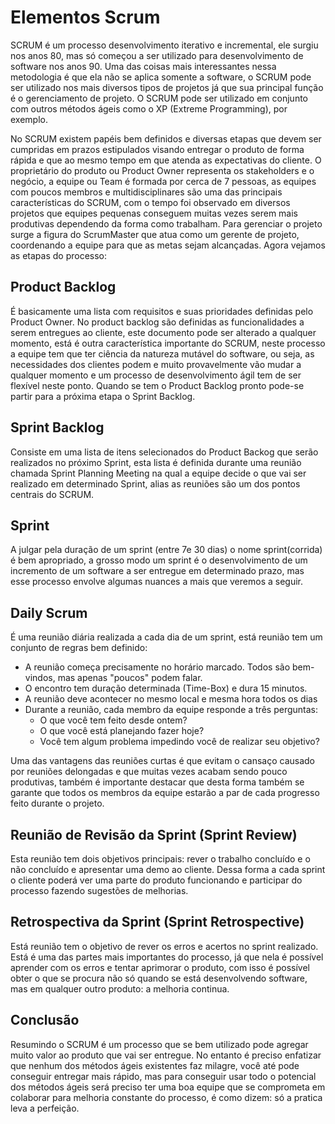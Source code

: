 # Elementos Scrum

SCRUM é um processo desenvolvimento iterativo e incremental, ele surgiu nos anos 80, mas só começou a ser utilizado para desenvolvimento de software nos anos 90. Uma das coisas mais interessantes nessa metodologia é que ela não se aplica somente a software, o SCRUM pode ser utilizado nos mais diversos tipos de projetos já que sua principal função é o gerenciamento de projeto. O SCRUM pode ser utilizado em conjunto com outros métodos ágeis como o XP (Extreme Programming), por exemplo.

No SCRUM existem papéis bem definidos e diversas etapas que devem ser cumpridas em prazos estipulados visando entregar o produto de forma rápida e que ao mesmo tempo em que atenda as expectativas do cliente. O proprietário do produto ou Product Owner representa os stakeholders e o negócio, a equipe ou Team é formada por cerca de 7 pessoas, as equipes com poucos membros e multidisciplinares são uma das principais características do SCRUM, com o tempo foi observado em diversos projetos que equipes pequenas conseguem muitas vezes serem mais produtivas dependendo da forma como trabalham. Para gerenciar o projeto surge a figura do ScrumMaster que atua como um gerente de projeto, coordenando a equipe para que as metas sejam alcançadas. Agora vejamos as etapas do processo:

## Product Backlog

É basicamente uma lista com requisitos e suas prioridades definidas pelo Product Owner. No product backlog são definidas as funcionalidades a serem entregues ao cliente, este documento pode ser alterado a qualquer momento, está é outra característica importante do SCRUM, neste processo a equipe tem que ter ciência da natureza mutável do software, ou seja, as necessidades dos clientes podem e muito provavelmente vão mudar a qualquer momento e um processo de desenvolvimento ágil tem de ser flexível neste ponto. Quando se tem o Product Backlog pronto pode-se partir para a próxima etapa o Sprint Backlog.

## Sprint Backlog
Consiste em uma lista de itens selecionados do Product Backog que serão realizados no próximo Sprint, esta lista é definida durante uma reunião chamada Sprint Planning Meeting na qual a equipe decide o que vai ser realizado em determinado Sprint, alias as reuniões são um dos pontos centrais do SCRUM.

## Sprint
A julgar pela duração de um sprint (entre 7e 30 dias) o nome sprint(corrida) é bem apropriado, a grosso modo um sprint é o desenvolvimento de um incremento de um software a ser entregue em determinado prazo, mas esse processo envolve algumas nuances a mais que veremos a seguir.

## Daily Scrum
É uma reunião diária realizada a cada dia de um sprint, está reunião tem um conjunto de regras bem definido:

- A reunião começa precisamente no horário marcado.
Todos são bem-vindos, mas apenas "poucos" podem falar.
- O encontro tem duração determinada (Time-Box) e dura 15 minutos.
- A reunião deve acontecer no mesmo local e mesma hora todos os dias
- Durante a reunião, cada membro da equipe responde a três perguntas:
    - O que você tem feito desde ontem?
    - O que você está planejando fazer hoje?
    - Você tem algum problema impedindo você de realizar seu objetivo?

Uma das vantagens das reuniões curtas é que evitam o cansaço causado por reuniões delongadas e que muitas vezes acabam sendo pouco produtivas, também é importante destacar que desta forma também se garante que todos os membros da equipe estarão a par de cada progresso feito durante o projeto.

## Reunião de Revisão da Sprint (Sprint Review)

Esta reunião tem dois objetivos principais: rever o trabalho concluído e o não concluído e apresentar uma demo ao cliente. Dessa forma a cada sprint o cliente poderá ver uma parte do produto funcionando e participar do processo fazendo sugestões de melhorias.

## Retrospectiva da Sprint (Sprint Retrospective)

Está reunião tem o objetivo de rever os erros e acertos no sprint realizado. Está é uma das partes mais importantes do processo, já que nela é possível aprender com os erros e tentar aprimorar o produto, com isso é possível obter o que se procura não só quando se está desenvolvendo software, mas em qualquer outro produto: a melhoria continua.

## Conclusão
Resumindo o SCRUM é um processo que se bem utilizado pode agregar muito valor ao produto que vai ser entregue. No entanto é preciso enfatizar que nenhum dos métodos ágeis existentes faz milagre, você até pode conseguir entregar mais rápido, mas para conseguir usar todo o potencial dos métodos ágeis será preciso ter uma boa equipe que se comprometa em colaborar para melhoria constante do processo, é como dizem: só a pratica leva a perfeição.